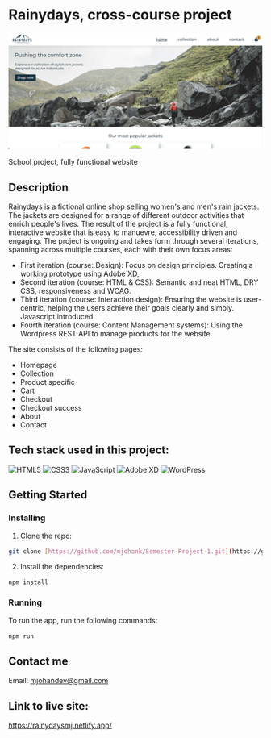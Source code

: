 
# Rainydays, cross-course project

[![Rainydays Homepage screenshot](https://github.com/Noroff-FEU-Assignments/cross-course-project-mjohank/raw/main/images/Rainydays-screenshot.png)](https://rainydaysmj.netlify.app/)


School project, fully functional website

## Description

Rainydays is a fictional online shop selling women's and men's rain jackets. The jackets are designed for a range of different outdoor activities that enrich people's lives.
The result of the project is a fully functional, interactive website that is easy to manuevre, accessibility driven and engaging.
The project is ongoing and takes form through several iterations, spanning across multiple courses, each with their own focus areas:

- First iteration (course: Design): Focus on design principles. Creating a working prototype using Adobe XD, 
- Second iteration (course: HTML & CSS): Semantic and neat HTML, DRY CSS, responsiveness and WCAG.  
- Third iteration (course: Interaction design): Ensuring the website is user-centric, helping the users achieve their goals clearly and simply. Javascript introduced  
- Fourth iteration (course: Content Management systems): Using the Wordpress REST API to manage products for the website.
  

The site consists of the following pages:

- Homepage
- Collection
- Product specific
- Cart
- Checkout
- Checkout success
- About
- Contact

## Tech stack used in this project:

![HTML5](https://img.shields.io/badge/HTML5-E34F26?style=for-the-badge&logo=html5&logoColor=white) ![CSS3](https://img.shields.io/badge/CSS3-1572B6?style=for-the-badge&logo=css3&logoColor=white) ![JavaScript](https://img.shields.io/badge/JavaScript-F7DF1E?style=for-the-badge&logo=javascript&logoColor=black) ![Adobe XD](https://img.shields.io/badge/Adobe%20XD-470137?style=for-the-badge&logo=Adobe%20XD&logoColor=#FF61F6) ![WordPress](https://img.shields.io/badge/WordPress-21759B?style=for-the-badge&logo=wordpress&logoColor=white)



## Getting Started

### Installing

1. Clone the repo:

```bash
git clone [https://github.com/mjohank/Semester-Project-1.git](https://github.com/Noroff-FEU-Assignments/cross-course-project-mjohank.git)
```

2. Install the dependencies:

```
npm install
```

### Running

To run the app, run the following commands:

```bash
npm run
```

## Contact me

Email: [mjohandev@gmail.com](mailto:mjohandev@gmail.com)



## Link to live site:

https://rainydaysmj.netlify.app/

